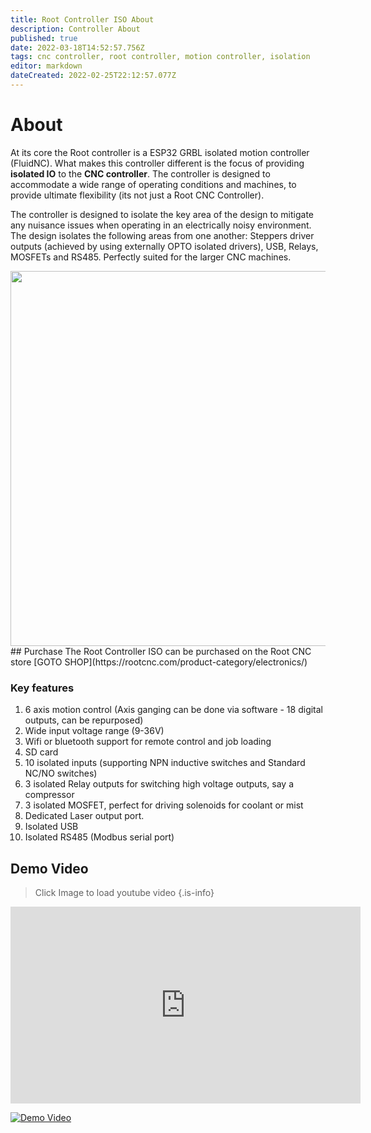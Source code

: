 ```yaml
---
title: Root Controller ISO About
description: Controller About
published: true
date: 2022-03-18T14:52:57.756Z
tags: cnc controller, root controller, motion controller, isolation
editor: markdown
dateCreated: 2022-02-25T22:12:57.077Z
---
```


# About
At its core the Root controller is a ESP32 GRBL isolated motion controller (FluidNC). What makes this controller different is the focus of providing **isolated IO** to the **CNC controller**. The controller is designed to accommodate a wide range of operating conditions and machines, to provide ultimate flexibility (its not just a Root CNC Controller).

The controller is designed to isolate the key area of the design to mitigate any nuisance issues when operating in an electrically noisy environment. The design isolates the following areas from one another: Steppers driver outputs (achieved by using externally OPTO isolated drivers), USB, Relays, MOSFETs and RS485. Perfectly suited for the larger CNC machines. 

<img src="https://raw.githubusercontent.com/RootCNC/Root-Controller-ISO/master/Media/20220202_204658.jpg" width="600">
## Purchase
The Root Controller ISO can be purchased on the Root CNC store
[GOTO SHOP](https://rootcnc.com/product-category/electronics/)

### Key features 
1. 6 axis motion control (Axis ganging can be done via software - 18 digital outputs, can be repurposed)
1. Wide input voltage range (9-36V)
1. Wifi or bluetooth support for remote control and job loading
1. SD card
1. 10 isolated inputs (supporting NPN inductive switches and Standard NC/NO switches)
1. 3 isolated Relay outputs for switching high voltage outputs, say a compressor
1. 3 isolated MOSFET, perfect for driving solenoids for coolant or mist
1. Dedicated Laser output port. 
1. Isolated USB
1. Isolated RS485 (Modbus serial port)

## Demo Video
> Click Image to load youtube video
{.is-info}

 <iframe width="560" height="315"
src="http://www.youtube.com/watch?v=vrsv_Eusyqc" 
frameborder="0" 
allow="accelerometer; autoplay; encrypted-media; gyroscope; picture-in-picture" 
allowfullscreen></iframe>

[![Demo Video](http://img.youtube.com/vi/vrsv_Eusyqc/0.jpg)](http://www.youtube.com/watch?v=vrsv_Eusyqc "Video Title")


